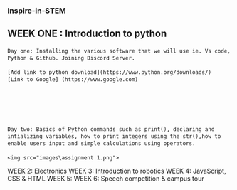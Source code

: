 ### Inspire-in-STEM
## WEEK ONE : Introduction to python


    Day one: Installing the various software that we will use ie. Vs code, Python & Github. Joining Discord Server.

    [Add link to python download](https://www.python.org/downloads/)
    [Link to Google] (https://www.google.com)

     


    

    Day two: Basics of Python commands such as print(), declaring and intializing variables, how to print integers using the str(),how to enable users input and simple calculations using operators.

    <img src="images\assignment 1.png">


WEEK 2:  Electronics
WEEK 3:  Introduction to robotics
WEEK 4: JavaScript, CSS & HTML
WEEK 5: 
WEEK 6: Speech competition & campus tour